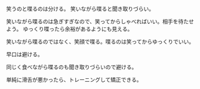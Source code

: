笑うのと喋るのは分ける。
笑いながら喋ると聞き取りづらい。

笑いながら喋るのは急ぎすぎなので、笑ってからしゃべればいい。相手を待たせよう。
ゆっくり喋ったら余裕があるようにも見える。

笑いながら喋るのではなく、笑顔で喋る。喋るのは笑ってからゆっくりでいい。

早口は避ける。

同じく食べながら喋るのも聞き取りづらいので避ける。

単純に滑舌が悪かったら、トレーニングして矯正できる。
